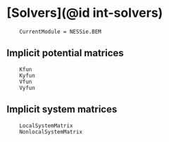 # [Solvers](@id int-solvers)

```@meta
    CurrentModule = NESSie.BEM
```

## Implicit potential matrices
```@docs
    Kfun
    Kyfun
    Vfun
    Vyfun
```

## Implicit system matrices
```@docs
    LocalSystemMatrix
    NonlocalSystemMatrix
```
